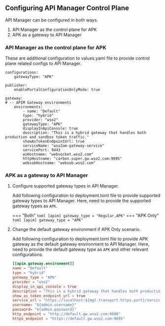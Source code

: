 ## Configuring API Manager Control Plane

API Manager can be configured in both ways.

  1. API Manager as the control plane for APK
  2. APK as a gateway to API Manager 

### API Manager as the control plane for APK

These are additional configuration to values.yaml file to provide control plane related configs to API Manager.

``` 
configurations:
    gatewayType: "APK"

publisher:
    enablePortalConfigurationOnlyMode: true

gateway:
# -- APIM Gateway environments
    environments:
        - name: "Default"
        type: "hybrid"
        provider: "wso2"
        gatewayType: "APK"
        displayInApiConsole: true
        description: "This is a hybrid gateway that handles both production and sandbox token traffic."
        showAsTokenEndpointUrl: true
        serviceName: "wso2am-gateway-service"
        servicePort: 9443
        wsHostname: "websocket.wso2.com"
        httpHostname: "carbon.super.gw.wso2.com:9095"
        websubHostname: "websub.wso2.com"
```

### APK as a gateway to API Manager 

1.  Configure supported gateway types in API Manager.

    Add following configuration to deployment.toml file to provide supported gateway types to API Manager. Here, need to provide the supported gateway types as `APK`.

    === "Both"
        ``` toml
            [apim]
            gateway_type = "Regular,APK"
        ```
    === "APK Only"
        ``` toml
            [apim]
            gateway_type = "APK"
        ```

2. Change the default gateway environment if APK Only scenario.

    Add following configuration to deployment.toml file to provide APK gateway as the default gateway environment to API Manager. Here, need to provide the default gateway type as `APK` and other relevant configurations.

    ``` toml
    [[apim.gateway.environment]]
    name = "Default"
    type = "hybrid"
    gateway_type = "APK"
    provider = "wso2"
    display_in_api_console = true
    description = "This is a hybrid gateway that handles both production and sandbox token traffic."
    show_as_token_endpoint_url = true
    service_url = "https://localhost:${mgt.transport.https.port}/services/"
    username= "${admin.username}"
    password= "${admin.password}"
    http_endpoint = "http://default.gw.wso2.com:9090"
    https_endpoint = "https://default.gw.wso2.com:9095"
    ```
